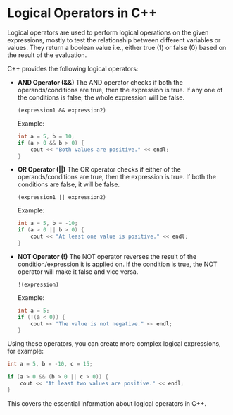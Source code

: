 # Logical Operators in C++

Logical operators are used to perform logical operations on the given expressions, mostly to test the relationship between different variables or values. They return a boolean value i.e., either true (1) or false (0) based on the result of the evaluation.

C++ provides the following logical operators:

- **AND Operator (&&)**
   The AND operator checks if both the operands/conditions are true, then the expression is true. If any one of the conditions is false, the whole expression will be false.
   ```
   (expression1 && expression2)
   ```
   Example:
   ```cpp
   int a = 5, b = 10;
   if (a > 0 && b > 0) {
       cout << "Both values are positive." << endl;
   }
   ```
- **OR Operator (||)**
   The OR operator checks if either of the operands/conditions are true, then the expression is true. If both the conditions are false, it will be false.
   ```
   (expression1 || expression2)
   ```
   Example:
   ```cpp
   int a = 5, b = -10;
   if (a > 0 || b > 0) {
       cout << "At least one value is positive." << endl;
   }
   ```

- **NOT Operator (!)**
   The NOT operator reverses the result of the condition/expression it is applied on. If the condition is true, the NOT operator will make it false and vice versa.
   ```
   !(expression)
   ```
   Example:
   ```cpp
   int a = 5;
   if (!(a < 0)) {
       cout << "The value is not negative." << endl;
   }
   ```

Using these operators, you can create more complex logical expressions, for example:

```cpp
int a = 5, b = -10, c = 15;

if (a > 0 && (b > 0 || c > 0)) {
    cout << "At least two values are positive." << endl;
}
```

This covers the essential information about logical operators in C++.